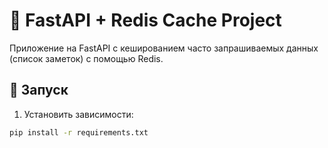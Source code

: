 # 📝 FastAPI + Redis Cache Project

Приложение на FastAPI с кешированием часто запрашиваемых данных (список заметок) с помощью Redis.

## 🚀 Запуск

1. Установить зависимости:
```bash
pip install -r requirements.txt
